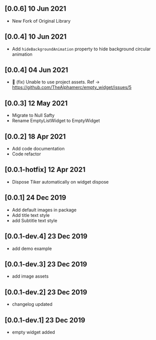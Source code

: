 ## [0.0.6] 10 Jun 2021
* New Fork of Original Library
## [0.0.4] 10 Jun 2021
* Add `hideBackgroundAnimation` property to hide background  circular animation
## [0.0.4] 04 Jun 2021
* 🐛 (fix) Unable to use project assets. Ref -> https://github.com/TheAlphamerc/empty_widget/issues/5 
## [0.0.3] 12 May 2021
* Migrate to Null Safty
* Rename EmptyListWidget to EmptyWidget
## [0.0.2] 18 Apr 2021 
 * Add code documentation
 * Code refactor

## [0.0.1-hotfix] 12 Apr 2021
  * Dispose Tiker automatically on widget dispose
  
## [0.0.1] 24 Dec 2019
  * Add default images in package
  * Add title text style
  * add Subtitle text style

## [0.0.1-dev.4] 23 Dec 2019
  * add demo example

## [0.0.1-dev.3] 23 Dec 2019
  * add image assets
  
## [0.0.1-dev.2] 23 Dec 2019
  * changelog updated

## [0.0.1-dev.1] 23 Dec 2019

  * empty widget added
  

  